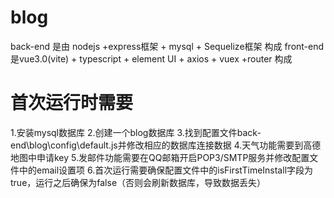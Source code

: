 # blog
back-end 是由 nodejs +express框架 + mysql + Sequelize框架 构成
front-end 是vue3.0(vite) + typescript + element UI + axios + vuex +router 构成

# 首次运行时需要
1.安装mysql数据库
2.创建一个blog数据库
3.找到配置文件back-end\blog\config\default.js并修改相应的数据库连接数据
4.天气功能需要到高德地图中申请key
5.发邮件功能需要在QQ邮箱开启POP3/SMTP服务并修改配置文件中的email设置项
6.首次运行需要确保配置文件中的isFirstTimeInstall字段为true，运行之后确保为false（否则会刷新数据库，导致数据丢失）
